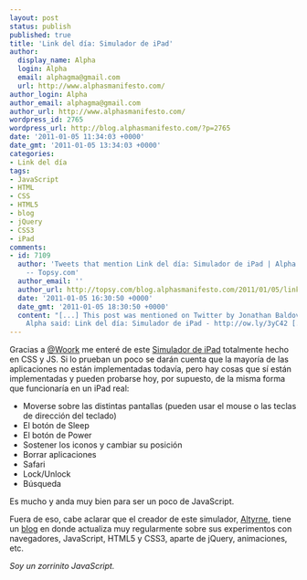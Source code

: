 ```yaml
---
layout: post
status: publish
published: true
title: 'Link del día: Simulador de iPad'
author:
  display_name: Alpha
  login: Alpha
  email: alphagma@gmail.com
  url: http://www.alphasmanifesto.com/
author_login: Alpha
author_email: alphagma@gmail.com
author_url: http://www.alphasmanifesto.com/
wordpress_id: 2765
wordpress_url: http://blog.alphasmanifesto.com/?p=2765
date: '2011-01-05 11:34:03 +0000'
date_gmt: '2011-01-05 13:34:03 +0000'
categories:
- Link del día
tags:
- JavaScript
- HTML
- CSS
- HTML5
- blog
- jQuery
- CSS3
- iPad
comments:
- id: 7109
  author: 'Tweets that mention Link del día: Simulador de iPad | Alpha''s Manifesto
    -- Topsy.com'
  author_email: ''
  author_url: http://topsy.com/blog.alphasmanifesto.com/2011/01/05/link-del-dia-simulador-de-ipad/?utm_source=pingback&amp;utm_campaign=L2
  date: '2011-01-05 16:30:50 +0000'
  date_gmt: '2011-01-05 18:30:50 +0000'
  content: "[...] This post was mentioned on Twitter by Jonathan Baldovino and Alpha.
    Alpha said: Link del día: Simulador de iPad - http://ow.ly/3yC42 [...]"
---
```


Gracias a [@Woork](http://twitter.com/Woork/status/22338930942672896) me enteré de este [Simulador de iPad](http://alexw.me/ipad/) totalmente hecho en CSS y JS. Si lo prueban un poco se darán cuenta que la mayoría de las aplicaciones no están implementadas todavía, pero hay cosas que sí están implementadas y pueden probarse hoy, por supuesto, de la misma forma que funcionaría en un iPad real:

- Moverse sobre las distintas pantallas (pueden usar el mouse o las teclas de dirección del teclado)
- El botón de Sleep
- El botón de Power
- Sostener los iconos y cambiar su posición
- Borrar aplicaciones
- Safari
- Lock/Unlock
- Búsqueda

Es mucho y anda muy bien para ser un poco de JavaScript.

Fuera de eso, cabe aclarar que el creador de este simulador, [Altyrne](http://twitter.com/altryne), tiene un [blog](http://alexw.me/) en donde actualiza muy regularmente sobre sus experimentos con navegadores, JavaScript, HTML5 y CSS3, aparte de jQuery, animaciones, etc.

_Soy un zorrinito JavaScript._
